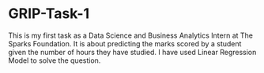 # GRIP-Task-1
This is my first task as a Data Science and Business Analytics Intern at The Sparks Foundation. It is about predicting the marks scored by a student given the number of hours they have studied. I have used Linear Regression Model to solve the question.
